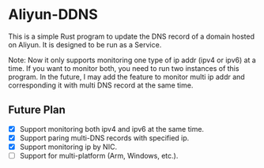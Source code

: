 # Aliyun-DDNS
This is a simple Rust program to update the DNS record of a domain hosted on Aliyun. It is designed to be run as a Service.

Note: Now it only supports monitoring one type of ip addr (ipv4 or ipv6) at a time. If you want to monitor both, you need to run two instances of this program. In the future, I may add the feature to monitor multi ip addr and corresponding it with multi DNS record at the same time.

## Future Plan
- [x] Support monitoring both ipv4 and ipv6 at the same time.
- [x] Support paring multi-DNS records with specified ip.
- [x] Support monitoring ip by NIC.
- [ ] Support for multi-platform (Arm, Windows, etc.).